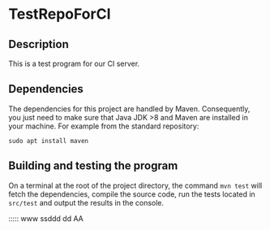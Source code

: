 # TestRepoForCI

## Description
This is a test program for our CI server.

## Dependencies
The dependencies for this project are handled by Maven. Consequently, you just need to make sure that Java JDK >8 and Maven are installed in your machine. For example from the standard repository:

```sudo apt install maven```

## Building and testing the program
On a terminal at the root of the project directory, the command `mvn test` will fetch the dependencies, compile the source code, run the tests located in `src/test` and output the results in the console.

:::::
www
ssddd
dd
AA
